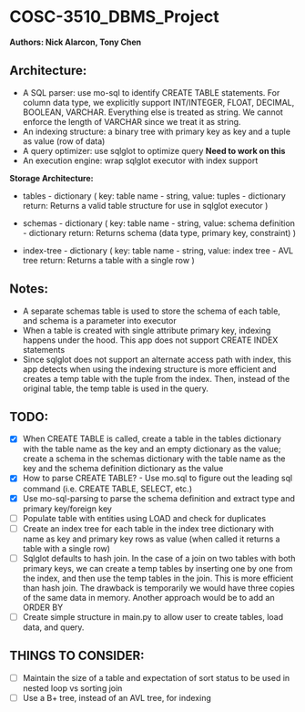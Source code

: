 # COSC-3510_DBMS_Project

**Authors: Nick Alarcon, Tony Chen**

## Architecture:

- A SQL parser: use mo-sql to identify CREATE TABLE statements. For column data type, we explicitly support INT/INTEGER, FLOAT, DECIMAL, BOOLEAN, VARCHAR. Everything else is treated as string. We cannot enforce the length of VARCHAR since we treat it as string.
- An indexing structure: a binary tree with primary key as key and a tuple as value (row of data)
- A query optimizer: use sqlglot to optimize query **Need to work on this**
- An execution engine: wrap sqlglot executor with index support

**Storage Architecture:**

- tables - dictionary (
  key: table name - string, value: tuples - dictionary
  return: Returns a valid table structure for use in sqlglot executor
  )

- schemas - dictionary (
  key: table name - string, value: schema definition - dictionary
  return: Returns schema (data type, primary key, constraint)
  )

- index-tree - dictionary (
  key: table name - string, value: index tree - AVL tree
  return: Returns a table with a single row
  )

## Notes:

- A separate schemas table is used to store the schema of each table, and schema is a parameter into executor
- When a table is created with single attribute primary key, indexing happens under the hood.
  This app does not support CREATE INDEX statements
- Since sqlglot does not support an alternate access path with index, this app detects when
  using the indexing structure is more efficient and creates a temp table with the tuple from the index. Then, instead of the original table, the temp table is used in the query.

## TODO:

- [x] When CREATE TABLE is called, create a table in the tables dictionary with the table name as the key and an empty dictionary as the value; create a schema in the schemas dictionary with the table name as the key and the schema definition dictionary as the value
- [x] How to parse CREATE TABLE? - Use mo.sql to figure out the leading sql command (i.e. CREATE TABLE, SELECT, etc.)
- [x] Use mo-sql-parsing to parse the schema definition and extract type and primary key/foreign key
- [ ] Populate table with entities using LOAD and check for duplicates
- [ ] Create an index tree for each table in the index tree dictionary with name as key and primary key rows as value (when called it returns a table with a single row)
- [ ] Sqlglot defaults to hash join. In the case of a join on two tables with both primary keys, we can create a temp tables by inserting one by one from the index, and then use the temp tables in the join. This is more efficient than hash join. The drawback is temporarily we would have three copies of the same data in memory. Another approach would be to add an ORDER BY
- [ ] Create simple structure in main.py to allow user to create tables, load data, and query.

## THINGS TO CONSIDER:

- [ ] Maintain the size of a table and expectation of sort status to be used in nested loop vs sorting join
- [ ] Use a B+ tree, instead of an AVL tree, for indexing
